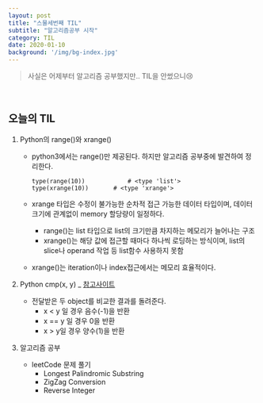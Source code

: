 ```yaml
---
layout: post
title: "스물세번째 TIL"
subtitle: "알고리즘공부 시작"
category: TIL
date: 2020-01-10
background: '/img/bg-index.jpg'
---
```


> 사실은 어제부터 알고리즘 공부했지만.. TIL을 안썼으니😢

<br>

## 오늘의 TIL

1. Python의 range()와 xrange()

   - python3에서는 range()만 제공된다. 하지만 알고리즘 공부중에 발견하여 정리한다.

     ```
     type(range(10))			# <type 'list'>
     type(xrange(10))		# <type 'xrange'>
     ```

   - xrange 타입은 수정이 불가능한 순차적 접근 가능한 데이터 타입이며, 데이터크기에 관계없이 memory 할당량이 일정하다.

     - range()는 list 타입으로 list의 크기만큼 차지하는 메모리가 늘어나는 구조
     - xrange()는 해당 값에 접근할 때마다 하나씩 로딩하는 방식이며, list의 slice나 operand 작업 등 list함수 사용하지 못함

   - xrange()는 iteration이나 index접근에서는 메모리 효율적이다.

2. Python cmp(x, y) _ [참고사이트][https://technote.kr/246]

   - 전달받은 두 object를 비교한 결과를 돌려준다.
     - x < y 일 경우 음수(-1)을 반환
     - x == y 일 경우 0을 반환
     - x > y일 경우 양수(1)을 반환

3. 알고리즘 공부

   - leetCode 문제 풀기
     - Longest Palindromic Substring
     - ZigZag Conversion
     - Reverse Integer

[https://technote.kr/246]: https://technote.kr/246

